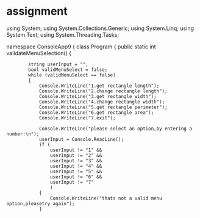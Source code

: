 # assignment
using System;
using System.Collections.Generic;
using System.Linq;
using System.Text;
using System.Threading.Tasks;

namespace ConsoleApp9
{
    class Program
    {
        public static int validateMenuSelection()
        {

            string userInput = "";
            bool validMenuSelect = false;
            while (validMenuSelect == false)
            {
                Console.WriteLine("1.get rectangle length");
                Console.WriteLine("2.change rectangle length");
                Console.WriteLine("3.get rectangle width");
                Console.WriteLine("4.change rectangle width");
                Console.WriteLine("5.get rectangle perimeter");
                Console.WriteLine("6.get rectangle area");
                Console.WriteLine("7.exit");

                Console.WriteLine("please select an option,by entering a number:\n");
                userInput = Console.ReadLine();
                if (
                    userInput != "1" &&
                    userInput != "2" &&
                    userInput != "3" &&
                    userInput != "4" &&
                    userInput != "5" &&
                    userInput != "6" &&
                    userInput != "7"
                    )
                {
                    Console.WriteLine("thats not a valid menu option,pleasetry again");
                }

